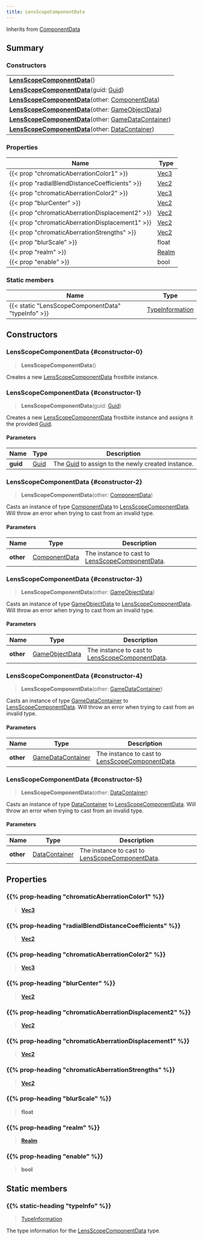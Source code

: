```yaml
---
title: LensScopeComponentData
---
```


Inherits from 
[ComponentData](/vext/ref/fb/componentdata)

## Summary
### Constructors
| |
| ----------- |
| **[LensScopeComponentData](#constructor-0)**() |
| **[LensScopeComponentData](#constructor-1)**(guid: [Guid](/vext/ref/shared/class/guid)) |
| **[LensScopeComponentData](#constructor-2)**(other: [ComponentData](/vext/ref/fb/componentdata)) |
| **[LensScopeComponentData](#constructor-3)**(other: [GameObjectData](/vext/ref/fb/gameobjectdata)) |
| **[LensScopeComponentData](#constructor-4)**(other: [GameDataContainer](/vext/ref/fb/gamedatacontainer)) |
| **[LensScopeComponentData](#constructor-5)**(other: [DataContainer](/vext/ref/shared/class/datacontainer)) |

### Properties
| Name | Type |
| ---- | ---- |
| {{< prop "chromaticAberrationColor1" >}} | [Vec3](/vext/ref/shared/class/vec3) |
| {{< prop "radialBlendDistanceCoefficients" >}} | [Vec2](/vext/ref/shared/class/vec2) |
| {{< prop "chromaticAberrationColor2" >}} | [Vec3](/vext/ref/shared/class/vec3) |
| {{< prop "blurCenter" >}} | [Vec2](/vext/ref/shared/class/vec2) |
| {{< prop "chromaticAberrationDisplacement2" >}} | [Vec2](/vext/ref/shared/class/vec2) |
| {{< prop "chromaticAberrationDisplacement1" >}} | [Vec2](/vext/ref/shared/class/vec2) |
| {{< prop "chromaticAberrationStrengths" >}} | [Vec2](/vext/ref/shared/class/vec2) |
| {{< prop "blurScale" >}} | float |
| {{< prop "realm" >}} | [Realm](/vext/ref/fb/realm) |
| {{< prop "enable" >}} | bool |

### Static members
| Name | Type |
| ---- | ---- |
| {{< static "LensScopeComponentData" "typeInfo" >}} | [TypeInformation](/vext/ref/shared/class/typeinformation) |

## Constructors
### LensScopeComponentData {#constructor-0}
> **LensScopeComponentData**()

Creates a new [LensScopeComponentData](/vext/ref/fb/lensscopecomponentdata) frostbite instance.

### LensScopeComponentData {#constructor-1}
> **LensScopeComponentData**(guid: [Guid](/vext/ref/shared/class/guid))

Creates a new [LensScopeComponentData](/vext/ref/fb/lensscopecomponentdata) frostbite instance and assigns it the provided [Guid](/vext/ref/shared/class/guid).

#### Parameters
| Name | Type | Description |
| ---- | ---- | ----------- |
| **guid** | [Guid](/vext/ref/shared/class/guid) | The [Guid](/vext/ref/shared/class/guid) to assign to the newly created instance. |

### LensScopeComponentData {#constructor-2}
> **LensScopeComponentData**(other: [ComponentData](/vext/ref/fb/componentdata))

Casts an instance of type [ComponentData](/vext/ref/fb/componentdata) to [LensScopeComponentData](/vext/ref/fb/lensscopecomponentdata). Will throw an error when trying to cast from an invalid type.

#### Parameters
| Name | Type | Description |
| ---- | ---- | ----------- |
| **other** | [ComponentData](/vext/ref/fb/componentdata) | The instance to cast to [LensScopeComponentData](/vext/ref/fb/lensscopecomponentdata). |

### LensScopeComponentData {#constructor-3}
> **LensScopeComponentData**(other: [GameObjectData](/vext/ref/fb/gameobjectdata))

Casts an instance of type [GameObjectData](/vext/ref/fb/gameobjectdata) to [LensScopeComponentData](/vext/ref/fb/lensscopecomponentdata). Will throw an error when trying to cast from an invalid type.

#### Parameters
| Name | Type | Description |
| ---- | ---- | ----------- |
| **other** | [GameObjectData](/vext/ref/fb/gameobjectdata) | The instance to cast to [LensScopeComponentData](/vext/ref/fb/lensscopecomponentdata). |

### LensScopeComponentData {#constructor-4}
> **LensScopeComponentData**(other: [GameDataContainer](/vext/ref/fb/gamedatacontainer))

Casts an instance of type [GameDataContainer](/vext/ref/fb/gamedatacontainer) to [LensScopeComponentData](/vext/ref/fb/lensscopecomponentdata). Will throw an error when trying to cast from an invalid type.

#### Parameters
| Name | Type | Description |
| ---- | ---- | ----------- |
| **other** | [GameDataContainer](/vext/ref/fb/gamedatacontainer) | The instance to cast to [LensScopeComponentData](/vext/ref/fb/lensscopecomponentdata). |

### LensScopeComponentData {#constructor-5}
> **LensScopeComponentData**(other: [DataContainer](/vext/ref/shared/class/datacontainer))

Casts an instance of type [DataContainer](/vext/ref/shared/class/datacontainer) to [LensScopeComponentData](/vext/ref/fb/lensscopecomponentdata). Will throw an error when trying to cast from an invalid type.

#### Parameters
| Name | Type | Description |
| ---- | ---- | ----------- |
| **other** | [DataContainer](/vext/ref/shared/class/datacontainer) | The instance to cast to [LensScopeComponentData](/vext/ref/fb/lensscopecomponentdata). |

## Properties
### {{% prop-heading "chromaticAberrationColor1" %}}
> **[Vec3](/vext/ref/shared/class/vec3)**

### {{% prop-heading "radialBlendDistanceCoefficients" %}}
> **[Vec2](/vext/ref/shared/class/vec2)**

### {{% prop-heading "chromaticAberrationColor2" %}}
> **[Vec3](/vext/ref/shared/class/vec3)**

### {{% prop-heading "blurCenter" %}}
> **[Vec2](/vext/ref/shared/class/vec2)**

### {{% prop-heading "chromaticAberrationDisplacement2" %}}
> **[Vec2](/vext/ref/shared/class/vec2)**

### {{% prop-heading "chromaticAberrationDisplacement1" %}}
> **[Vec2](/vext/ref/shared/class/vec2)**

### {{% prop-heading "chromaticAberrationStrengths" %}}
> **[Vec2](/vext/ref/shared/class/vec2)**

### {{% prop-heading "blurScale" %}}
> **float**

### {{% prop-heading "realm" %}}
> **[Realm](/vext/ref/fb/realm)**

### {{% prop-heading "enable" %}}
> **bool**

## Static members
### {{% static-heading "typeInfo" %}}
> [TypeInformation](/vext/ref/shared/class/typeinformation)

The type information for the [LensScopeComponentData](/vext/ref/fb/lensscopecomponentdata) type.


